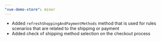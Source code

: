 ```yaml
---
"vue-demo-store": minor
---
```


- Added `refreshShoppingAndPaymentMethods` method that is used for rules scenarios that are related to the shipping or payment
- Added check of shipping method selection on the checkout process
